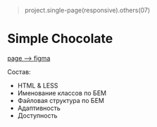 > project.single-page(responsive).others(07)

# Simple Chocolate
[page --> figma](https://www.figma.com/file/5GQ0uBSDRhsuVu1EMANHCn/%D1%88%D0%BE%D0%BA%D0%BE%D0%BB%D0%B0%D0%B4-(Copy)-(Copy)?type=design&node-id=0-1&mode=design&t=S8hepGTB9h6TGgVG-0)

Состав:
+ HTML & LESS
+ Именование классов по БЕМ
+ Файловая структура по БЕМ
+ Адаптивность
+ Доступность

